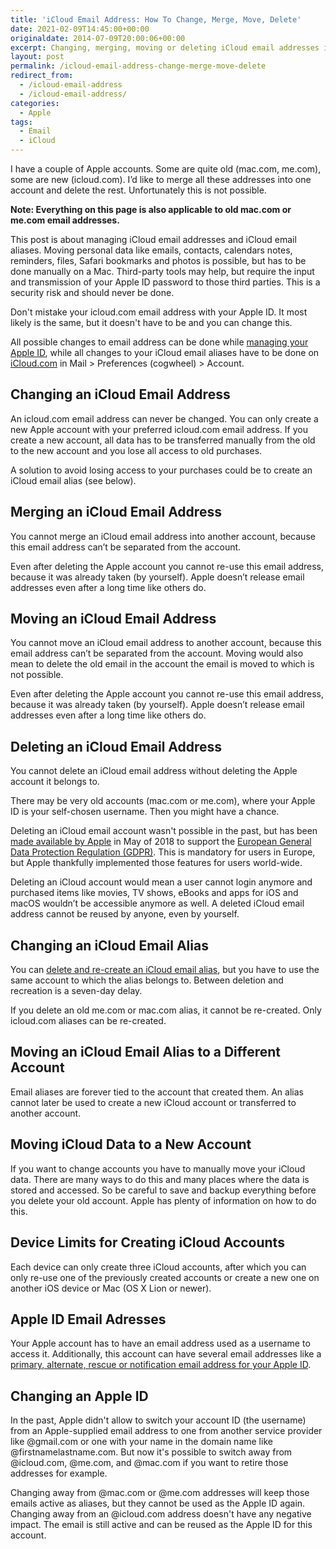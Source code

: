 ```yaml
---
title: 'iCloud Email Address: How To Change, Merge, Move, Delete'
date: 2021-02-09T14:45:00+00:00
originaldate: 2014-07-09T20:00:06+00:00
excerpt: Changing, merging, moving or deleting iCloud email addresses is tricky, because Apple doesn't allow to merge accounts. These are your options.
layout: post
permalink: /icloud-email-address-change-merge-move-delete
redirect_from:
  - /icloud-email-address
  - /icloud-email-address/
categories:
  - Apple
tags:
  - Email
  - iCloud
---
```

I have a couple of Apple accounts. Some are quite old (mac.com, me.com), some are new (icloud.com). I’d like to merge all these addresses into one account and delete the rest. Unfortunately this is not possible.

**Note: Everything on this page is also applicable to old mac.com or me.com email addresses.**

This post is about managing iCloud email addresses and iCloud email aliases. Moving personal data like emails, contacts, calendars notes, reminders, files, Safari bookmarks and photos is possible, but has to be done manually on a Mac. Third-party tools may help, but require the input and transmission of your Apple ID password to those third parties. This is a security risk and should never be done.

Don't mistake your icloud.com email address with your Apple ID. It most likely is the same, but it doesn't have to be and you can change this.

All possible changes to email address can be done while [managing your Apple ID](https://appleid.apple.com/), while all changes to your iCloud email aliases have to be done on [iCloud.com](https://www.icloud.com/) in Mail > Preferences (cogwheel) > Account.

## Changing an iCloud Email Address

An icloud.com email address can never be changed. You can only create a new Apple account with your preferred icloud.com email address. If you create a new account, all data has to be transferred manually from the old to the new account and you lose all access to old purchases.

A solution to avoid losing access to your purchases could be to create an iCloud email alias (see below).

## Merging an iCloud Email Address

You cannot merge an iCloud email address into another account, because this email address can’t be separated from the account.

Even after deleting the Apple account you cannot re-use this email address, because it was already taken (by yourself). Apple doesn’t release email addresses even after a long time like others do.

## Moving an iCloud Email Address

You cannot move an iCloud email address to another account, because this email address can’t be separated from the account. Moving would also mean to delete the old email in the account the email is moved to which is not possible.

Even after deleting the Apple account you cannot re-use this email address, because it was already taken (by yourself). Apple doesn’t release email addresses even after a long time like others do.

## Deleting an iCloud Email Address

You cannot delete an iCloud email address without deleting the Apple account it belongs to.

There may be very old accounts (mac.com or me.com), where your Apple ID is your self-chosen username. Then you might have a chance.

Deleting an iCloud email account wasn't possible in the past, but has been [made available by Apple](https://support.apple.com/en-us/HT208504) in May of 2018 to support the [European General Data Protection Regulation (GDPR)](https://en.wikipedia.org/wiki/General_Data_Protection_Regulation). This is mandatory for users in Europe, but Apple thankfully implemented those features for users world-wide.

Deleting an iCloud account would mean a user cannot login anymore and purchased items like movies, TV shows, eBooks and apps for iOS and macOS wouldn’t be accessible anymore as well. A deleted iCloud email address cannot be reused by anyone, even by yourself.

## Changing an iCloud Email Alias

You can [delete and re-create an iCloud email alias](https://support.apple.com/kb/PH2622), but you have to use the same account to which the alias belongs to. Between deletion and recreation is a seven-day delay.

If you delete an old me.com or mac.com alias, it cannot be re-created. Only icloud.com aliases can be re-created.

## Moving an iCloud Email Alias to a Different Account

Email aliases are forever tied to the account that created them. An alias cannot later be used to create a new iCloud account or transferred to another account.

## Moving iCloud Data to a New Account

If you want to change accounts you have to manually move your iCloud data. There are many ways to do this and many places where the data is stored and accessed. So be careful to save and backup everything before you delete your old account. Apple has plenty of information on how to do this.

## Device Limits for Creating iCloud Accounts

Each device can only create three iCloud accounts, after which you can only re-use one of the previously created accounts or create a new one on another iOS device or Mac (OS X Lion or newer).

## Apple ID Email Adresses

Your Apple account has to have an email address used as a username to access it. Additionally, this account can have several email addresses like a [primary, alternate, rescue or notification email address for your Apple ID](/apple-id-email-addresses-primary-alternate-rescue-notification).

## Changing an Apple ID

In the past, Apple didn't allow to switch your account ID (the username) from an Apple-supplied email address to one from another service provider like @gmail.com or one with your name in the domain name like @firstnamelastname.com. But now it's possible to switch away from @icloud.com, @me.com, and @mac.com if you want to retire those addresses for example.

Changing away from @mac.com or @me.com addresses will keep those emails active as aliases, but they cannot be used as the Apple ID again. Changing away from an @icloud.com address doesn't have any negative impact. The email is still active and can be reused as the Apple ID for this account.
